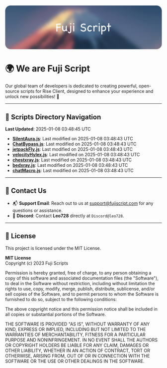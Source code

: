![Banner](.github/b.webp)

# 🌍 **We are Fuji Script**

Our global team of developers is dedicated to creating powerful, open-source scripts for Rise Client, designed to enhance your experience and unlock new possibilities! 🌟

---
<!-- SCRIPTS_NAVIGATION_START -->
## 📂 **Scripts Directory Navigation**

**Last Updated**: 2025-01-08 03:48:45 UTC

- **[SilentAura.js](scripts/SilentAura.js)**: Last modified on 2025-01-08 03:48:43 UTC
- **[ChatBypass.js](scripts/ChatBypass.js)**: Last modified on 2025-01-08 03:48:43 UTC
- **[jetpackFly.js](scripts/jetpackFly.js)**: Last modified on 2025-01-08 03:48:43 UTC
- **[velocityHylex.js](scripts/velocityHylex.js)**: Last modified on 2025-01-08 03:48:43 UTC
- **[chestxray.js](scripts/chestxray.js)**: Last modified on 2025-01-08 03:48:43 UTC
- **[bedxray.js](scripts/bedxray.js)**: Last modified on 2025-01-08 03:48:43 UTC
- **[chatMacro.js](scripts/chatMacro.js)**: Last modified on 2025-01-08 03:48:43 UTC

<!-- SCRIPTS_NAVIGATION_END -->

---

## 💬 **Contact Us**  
- 📬 **Support Email**: Reach out to us at [support@fujiscript.com](mailto:support@fujiscript.com) for any questions or assistance.  
- 💬 **Discord**: Contact **Leo728** directly at `Discord@leo728`.

---

## 📜 **License**

This project is licensed under the MIT License.  

**MIT License**  
Copyright (c) 2023 Fuji Scripts  

Permission is hereby granted, free of charge, to any person obtaining a copy of this software and associated documentation files (the "Software"), to deal in the Software without restriction, including without limitation the rights to use, copy, modify, merge, publish, distribute, sublicense, and/or sell copies of the Software, and to permit persons to whom the Software is furnished to do so, subject to the following conditions:  

The above copyright notice and this permission notice shall be included in all copies or substantial portions of the Software.  

THE SOFTWARE IS PROVIDED "AS IS", WITHOUT WARRANTY OF ANY KIND, EXPRESS OR IMPLIED, INCLUDING BUT NOT LIMITED TO THE WARRANTIES OF MERCHANTABILITY, FITNESS FOR A PARTICULAR PURPOSE AND NONINFRINGEMENT. IN NO EVENT SHALL THE AUTHORS OR COPYRIGHT HOLDERS BE LIABLE FOR ANY CLAIM, DAMAGES OR OTHER LIABILITY, WHETHER IN AN ACTION OF CONTRACT, TORT OR OTHERWISE, ARISING FROM, OUT OF OR IN CONNECTION WITH THE SOFTWARE OR THE USE OR OTHER DEALINGS IN THE SOFTWARE.  
